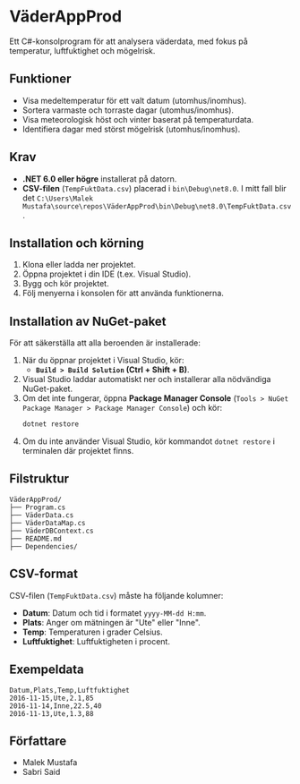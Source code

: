 ﻿# VäderAppProd

Ett C#-konsolprogram för att analysera väderdata, med fokus på temperatur, luftfuktighet och mögelrisk.

## Funktioner
- Visa medeltemperatur för ett valt datum (utomhus/inomhus).
- Sortera varmaste och torraste dagar (utomhus/inomhus).
- Visa meteorologisk höst och vinter baserat på temperaturdata.
- Identifiera dagar med störst mögelrisk (utomhus/inomhus).

## Krav
- **.NET 6.0 eller högre** installerat på datorn.
- **CSV-filen** (`TempFuktData.csv`) placerad i `bin\Debug\net8.0`. I mitt fall blir det `C:\Users\Malek Mustafa\source\repos\VäderAppProd\bin\Debug\net8.0\TempFuktData.csv`.

## Installation och körning
1. Klona eller ladda ner projektet.
2. Öppna projektet i din IDE (t.ex. Visual Studio).
3. Bygg och kör projektet.
4. Följ menyerna i konsolen för att använda funktionerna.

## Installation av NuGet-paket
För att säkerställa att alla beroenden är installerade:

1. När du öppnar projektet i Visual Studio, kör:
   - **`Build > Build Solution` (Ctrl + Shift + B)**.
2. Visual Studio laddar automatiskt ner och installerar alla nödvändiga NuGet-paket.
3. Om det inte fungerar, öppna **Package Manager Console** (`Tools > NuGet Package Manager > Package Manager Console`) och kör:
   ```bash
   dotnet restore
   ```
4. Om du inte använder Visual Studio, kör kommandot `dotnet restore` i terminalen där projektet finns.

## Filstruktur
```
VäderAppProd/
├── Program.cs
├── VäderData.cs
├── VäderDataMap.cs
├── VäderDBContext.cs
├── README.md
├── Dependencies/
```

## CSV-format
CSV-filen (`TempFuktData.csv`) måste ha följande kolumner:
- **Datum**: Datum och tid i formatet `yyyy-MM-dd H:mm`.
- **Plats**: Anger om mätningen är "Ute" eller "Inne".
- **Temp**: Temperaturen i grader Celsius.
- **Luftfuktighet**: Luftfuktigheten i procent.

## Exempeldata
```csv
Datum,Plats,Temp,Luftfuktighet
2016-11-15,Ute,2.1,85
2016-11-14,Inne,22.5,40
2016-11-13,Ute,1.3,88
```

## Författare
- Malek Mustafa
- Sabri Said
